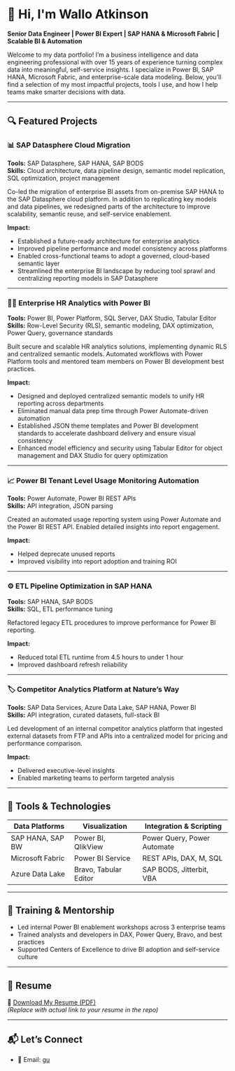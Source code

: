 # 👋 Hi, I'm Wallo Atkinson

**Senior Data Engineer | Power BI Expert | SAP HANA & Microsoft Fabric | Scalable BI & Automation**

Welcome to my data portfolio! I’m a business intelligence and data engineering professional with over 15 years of experience turning complex data into meaningful, self-service insights. I specialize in Power BI, SAP HANA, Microsoft Fabric, and enterprise-scale data modeling. Below, you’ll find a selection of my most impactful projects, tools I use, and how I help teams make smarter decisions with data.

---

## 🔍 Featured Projects

### 📊 SAP Datasphere Cloud Migration

**Tools:** SAP Datasphere, SAP HANA, SAP BODS  
**Skills:** Cloud architecture, data pipeline design, semantic model replication, SQL optimization, project management  

Co-led the migration of enterprise BI assets from on-premise SAP HANA to the SAP Datasphere cloud platform. In addition to replicating key models and data pipelines, we redesigned parts of the architecture to improve scalability, semantic reuse, and self-service enablement.

**Impact:**

- Established a future-ready architecture for enterprise analytics  
- Improved pipeline performance and model consistency across platforms  
- Enabled cross-functional teams to adopt a governed, cloud-based semantic layer  
- Streamlined the enterprise BI landscape by reducing tool sprawl and centralizing reporting models in SAP Datasphere

---

### 🧑‍🧹 Enterprise HR Analytics with Power BI

**Tools:** Power BI, Power Platform, SQL Server, DAX Studio, Tabular Editor  
**Skills:** Row-Level Security (RLS), semantic modeling, DAX optimization, Power Query, governance standards  

Built secure and scalable HR analytics solutions, implementing dynamic RLS and centralized semantic models. Automated workflows with Power Platform tools and mentored team members on Power BI development best practices.

**Impact:**

- Designed and deployed centralized semantic models to unify HR reporting across departments  
- Eliminated manual data prep time through Power Automate-driven automation  
- Established JSON theme templates and Power BI development standards to accelerate dashboard delivery and ensure visual consistency  
- Enhanced model efficiency and security using Tabular Editor for object management and DAX Studio for query optimization

---

### 📈 Power BI Tenant Level Usage Monitoring Automation

**Tools:** Power Automate, Power BI REST APIs  
**Skills:** API integration, JSON parsing  

Created an automated usage reporting system using Power Automate and the Power BI REST API. Enabled detailed insights into report engagement.

**Impact:**

- Helped deprecate unused reports  
- Improved visibility into report adoption and training ROI

---

### ⚙️ ETL Pipeline Optimization in SAP HANA

**Tools:** SAP HANA, SAP BODS  
**Skills:** SQL, ETL performance tuning  

Refactored legacy ETL procedures to improve performance for Power BI reporting.

**Impact:**

- Reduced total ETL runtime from 4.5 hours to under 1 hour  
- Improved dashboard refresh reliability

---

### 🏷️ Competitor Analytics Platform at Nature’s Way

**Tools:** SAP Data Services, Azure Data Lake, SAP HANA, Power BI  
**Skills:** API integration, curated datasets, full-stack BI  

Led development of an internal competitor analytics platform that ingested external datasets from FTP and APIs into a centralized model for pricing and performance comparison.

**Impact:**

- Delivered executive-level insights  
- Enabled marketing teams to perform targeted analysis

---

## 🧰 Tools & Technologies

| Data Platforms   | Visualization         | Integration & Scripting     |
| ---------------- | --------------------- | --------------------------- |
| SAP HANA, SAP BW | Power BI, QlikView    | Power Query, Power Automate |
| Microsoft Fabric | Power BI Service      | REST APIs, DAX, M, SQL      |
| Azure Data Lake  | Bravo, Tabular Editor | SAP BODS, Jitterbit, VBA    |

---

## 🧬 Training & Mentorship

- Led internal Power BI enablement workshops across 3 enterprise teams  
- Trained analysts and developers in DAX, Power Query, Bravo, and best practices  
- Supported Centers of Excellence to drive BI adoption and self-service culture

---

## 📄 Resume

📌 [Download My Resume (PDF)](https://github.com/walloatkinson/portfolio/blob/main/Wallo_Atkinson_Resume.pdf)  
*(Replace with actual link to your resume in the repo)*

---

## 📬 Let’s Connect

- 📧 Email: [gu]()
